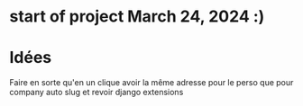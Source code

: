 # start of project March 24, 2024 :)

# Idées

Faire en sorte qu'en un clique avoir la même adresse pour le perso que pour company
auto slug et revoir django extensions